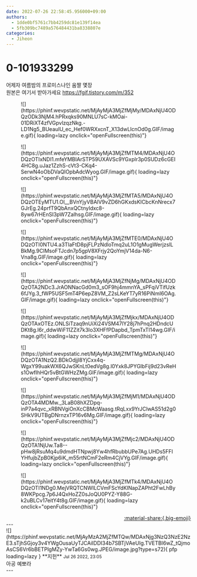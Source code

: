 ```yaml
---
date: 2022-07-26 22:58:45.956000+09:00
authors:
  - 1dde0bf5761c7bb4259dc81e139f14ea
  - 5fb309bc7489a576484431ba8338807e
categories:
  - Jiheon
---
```


# 0-101933299

<div class="post-container" markdown="1">
<div class="content-container md-sidebar__scrollwrap" markdown="1">

어제자 여름밤의 프로미스나인 움짤 몇장<br>원본은 여기서 받아가세요 <a href="https://fgif.tistory.com/m/352">https://fgif.tistory.com/m/352</a>
<figure markdown="1">
![](https://phinf.wevpstatic.net/MjAyMjA3MjZfMjMy/MDAxNjU4ODQzODk3NjM4.hPRxqks90MNLU7sC-kMOai-01DRiXT4zfVGpvlzqzNkg.-LD1Ng5_BUeaulU_ec_Hef0WRXxcnT_X13dwLlcnOd0g.GIF/image.gif){ loading=lazy onclick="openFullscreen(this)"}
</figure>

<figure markdown="1">
![](https://phinf.wevpstatic.net/MjAyMjA3MjZfMTM4/MDAxNjU4ODQzOTIxNDI1.mfeYMBIArSTP59UXAVSc9YGxplr3p0SUDz6cGEI4HC8g.uJaz1ZzhS-cVt3-CKq4-SerwN4oObDVaQIOpbAdcWyog.GIF/image.gif){ loading=lazy onclick="openFullscreen(this)"}
</figure>

<figure markdown="1">
![](https://phinf.wevpstatic.net/MjAyMjA3MjZfMTA5/MDAxNjU4ODQzOTEyMTU1.Ol__BVnYjyVBAlV9vZD6hGKxdsKICbcKnNrecx7GJrEg.24prfT9QbAnxQCtnyIdxc8-8yw67rHEnSI3pW7Zalhsg.GIF/image.gif){ loading=lazy onclick="openFullscreen(this)"}
</figure>

<figure markdown="1">
![](https://phinf.wevpstatic.net/MjAyMjA3MjZfMTE0/MDAxNjU4ODQzOTI0NTU4.a3TlaFtD8pjFLPzNdloTmq2uL1O1gMugWerjzslLBkMg.9CIMsoFTJcdn7p5gpV8XFrjy2QoYmjV14da-N6-Vna8g.GIF/image.gif){ loading=lazy onclick="openFullscreen(this)"}
</figure>

<figure markdown="1">
![](https://phinf.wevpstatic.net/MjAyMjA3MjZfNjMg/MDAxNjU4ODQzOTA2NDc3.JrAONNacGd0m3_sOF9hj4mmnYA_sPFqiVTifUzk6fJYg.3_fWP5USF5mT4P6epZ8VM_Z2sLKeYT7yR16PiNmI6OAg.GIF/image.gif){ loading=lazy onclick="openFullscreen(this)"}
</figure>

<figure markdown="1">
![](https://phinf.wevpstatic.net/MjAyMjA3MjZfMjkx/MDAxNjU4ODQzOTAxOTEz.ONLSiTzaq9nUiXi24VSM47lY28j7hPnq2HDndcUDKt8g.l6r_ddwWiF11ZZit7k3Io3XHFfPDapbd_TpmTxTI14wg.GIF/image.gif){ loading=lazy onclick="openFullscreen(this)"}
</figure>

<figure markdown="1">
![](https://phinf.wevpstatic.net/MjAyMjA3MjZfMTMg/MDAxNjU4ODQzOTA1NzQ2.BDkOdjjl8YjCxx4q-WgxY99uakWX6QJwSKnLt0edVg8g.l0Yxk8JPYGIbFij9d23vReHs1OwfIhHQr5vBtGWHzZMg.GIF/image.gif){ loading=lazy onclick="openFullscreen(this)"}
</figure>

<figure markdown="1">
![](https://phinf.wevpstatic.net/MjAyMjA3MjZfMjM1/MDAxNjU4ODQzOTA4MDMw._3LaB08hXZDpq-inP7a4qvc_xRBNVgiOnXcCBMcWaasg.tRqLxx9YrJClwAS51d2g0SHkV9UTBgDNrnzxTP16v6Mg.GIF/image.gif){ loading=lazy onclick="openFullscreen(this)"}
</figure>

<figure markdown="1">
![](https://phinf.wevpstatic.net/MjAyMjA3MjZfMjc2/MDAxNjU4ODQzOTA1NjUw.Ta8--pHw8jRsuMq4u9dmdHTNpwj8Yw4hfRbubbUPe7Ag.UHDs5FFIYHfujbZpB0Kjp6iK_m55rtNCmF2eRm4CjVYg.GIF/image.gif){ loading=lazy onclick="openFullscreen(this)"}
</figure>

<figure markdown="1">
![](https://phinf.wevpstatic.net/MjAyMjA3MjZfMTk4/MDAxNjU4ODQzOTI1NDg0.MejVRQTCNWILCVmFScYdKINapZAPht2FwLhBy8WKPpcg.7p6J4QxHoZZ0sJoQU0PYZ-Y88G-k2uBLCv17eitY4t8g.GIF/image.gif){ loading=lazy onclick="openFullscreen(this)"}
</figure>


</div>
</div>

<div style="text-align: right;" markdown="1">
<a href="https://weverse.io/fromis9/fanpost/0-101933299" style="text-align: right;">:material-share:{.big-emoji}</a>
</div>
---

<div class="comments-container md-sidebar__scrollwrap" markdown="1">
<div class="comment" markdown="1">
<div class='id-container' markdown="1">
![](https://phinf.wevpstatic.net/MjAyMzA2MjZfMTQw/MDAxNjg3NzQ3NzE2NzE3.sTjhSGjoy3v4YWgOusaUyTJCAiIDDI34b7SBTjVAeUIg.TVETBI6wZ_tQjmoAsCS6Vr6bBETPlgMZy-YwTa6Gs0wg.JPEG/image.jpg?type=s72){ pfp loading=lazy }
**<span class="artist">지헌</span>** <small>Jul 26 2022, 23:05</small><br>
</div>
<div class='comment-body' markdown="1">
아공 예뽀라
</div>
</div>
</div>
---
